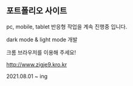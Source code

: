 
## 포트폴리오 사이트

pc, mobile, tablet 반응형 작업을 계속 진행중 입니다.

dark mode & light mode 개발

크롬 브라우저를 이용해 주세요!

http://www.zigje9.kro.kr

2021.08.01 ~ ing
